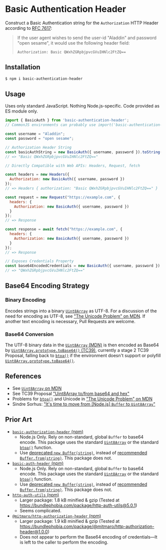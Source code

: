 # Basic Authentication Header
Construct a Basic Authentication string for the `Authorization` HTTP Header according to [RFC 7617][7]:

>If the user agent wishes to send the user-id "Aladdin" and password "open sesame", it would use the following header field:
>```
>Authorization: Basic QWxhZGRpbjpvcGVuIHNlc2FtZQ==
>```

## Installation
```bash
$ npm i basic-authentication-header
```

## Usage
Uses only standard JavaScript. Nothing Node.js-specific. Code provided as ES module only.
```js
import { BasicAuth } from 'basic-authentication-header';
// CommonJS environments can probably use import('basic-authentication-header')

const username = "Aladdin";
const password = "open sesame";

// Authorization Header String
const basicAuthString = new BasicAuth({ username, password }).toString(); 
// => "Basic QWxhZGRpbjpvcGVuIHNlc2FtZQ=="

// Directly Compatible with Web APIs: Headers, Request, fetch

const headers = new Headers({
  Authorization: new BasicAuth({ username, password })
});
// => Headers { authorization: "Basic QWxhZGRpbjpvcGVuIHNlc2FtZQ==" }

const request = new Request("https://example.com", {
  headers: {
    Authorization: new BasicAuth({ username, password })
  }
});
// => Response

const response = await fetch("https://example.com", {
  headers: {
    Authorization: new BasicAuth({ username, password })
  }
});
// => Response

// Exposes Credentials Property
const base64EncodedCredentials = new BasicAuth({ username, password }).credentials;
// => "QWxhZGRpbjpvcGVuIHNlc2FtZQ=="
```

## Base64 Encoding Strategy

### Binary Encoding
Encodes strings into a binary [`Uint8Array`][1] as UTF-8. For a discussion of the need for encoding as UTF-8, see ["The Unicode Problem" on MDN][4]. If another text encoding is necessary, Pull Requests are welcome.

### Base64 Conversion
The UTF-8 binary data in the [`Uint8Array` (MDN)][1] is then encoded as Base64 by [`Uint8Array.prototype.toBase64()` (TC39)][2], currently a stage 2 TC39 Proposal, falling back to [`btoa()`][3] if the environment doesn't support or polyfill [`Uint8Array.prototype.toBase64()`][2].

## References
- See [`Uint8Array` on MDN][1]
- See TC39 Proposal ["Uint8Array to/from base64 and hex"][2]
- Problems for [`btoa()`][3] and Unicode in ["The Unicode Problem" on MDN][4]
- Sindre Sorhus: ["It's time to move from [Node.js] `Buffer` to `Uint8Array`"](https://sindresorhus.com/blog/goodbye-nodejs-buffer)

## Prior Art
- [`basic-authorization-header` (npm)](https://www.npmjs.com/package/basic-authorization-header) 
  - Node.js Only. Rely on non-standard, global `Buffer` to base64 encode. This package uses the standard [`Uint8Array`][1] or the standard [`btoa()`][3] function.
  - Use [deprecated `new Buffer(string)`][5], instead of [recommended `Buffer.from(string)`][6]. This package does not.
- [`basic-auth-header` (npm)](https://www.npmjs.com/package/basic-auth-header)
  - Node.js Only. Rely on non-standard, global `Buffer` to base64 encode. This package uses the standard [`Uint8Array`][1] or the standard [`btoa()`][3] function.
  - Use [deprecated `new Buffer(string)`][5], instead of [recommended `Buffer.from(string)`][6]. This package does not.
- [`http-auth-utils` (npm)](https://www.npmjs.com/package/http-auth-utils)
  - Larger package: 1.8 kB minified & gzip (Tested at https://bundlephobia.com/package/http-auth-utils@5.0.1)
  - Seems complicated.
- [`@mitmaro/http-authorization-header` (npm)](https://www.npmjs.com/package/@mitmaro/http-authorization-header)
  - Larger package: 1.9 kB minified & gzip (Tested at https://bundlephobia.com/package/@mitmaro/http-authorization-header@1.0.0)
  - Does not appear to perform the Base64 encoding of credentials—It is left to the caller to perform the encoding.
    


[1]: https://developer.mozilla.org/en-US/docs/Web/JavaScript/Reference/Global_Objects/Uint8Array
[2]: https://github.com/tc39/proposal-arraybuffer-base64
[3]: https://developer.mozilla.org/en-US/docs/Web/API/btoa
[4]: https://developer.mozilla.org/en-US/docs/Glossary/Base64#the_unicode_problem
[5]: https://nodejs.org/api/buffer.html#new-bufferstring-encoding
[6]: https://nodejs.org/api/buffer.html#static-method-bufferfromstring-encoding
[7]: https://datatracker.ietf.org/doc/html/rfc7617#section-2